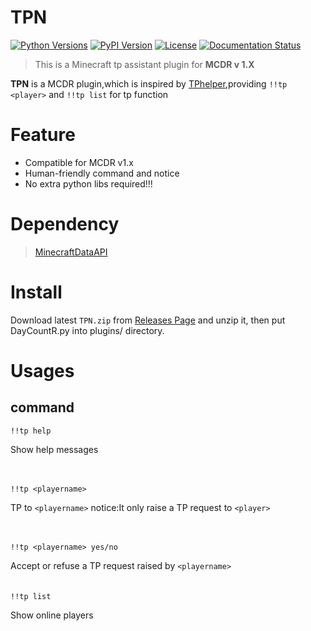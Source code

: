 TPN
==
[![Python Versions](https://img.shields.io/pypi/pyversions/mcdreforged.svg)](https://pypi.org/project/mcdreforged)
[![PyPI Version](https://img.shields.io/pypi/v/mcdreforged.svg)](https://pypi.org/project/mcdreforged)
[![License](https://img.shields.io/github/license/Fallen-Breath/MCDReforged.svg)](https://github.com/Fallen-Breath/MCDReforged/blob/master/LICENSE)
[![Documentation Status](https://readthedocs.org/projects/mcdreforged/badge/)](https://mcdreforged.readthedocs.io/)


> This is a Minecraft tp assistant plugin for **MCDR v 1.X**

**TPN** is a MCDR plugin,which is inspired by [TPhelper](https://github.com/dream-rhythm/MCDRPlugin-tpHelper),providing  ``!!tp <player>`` and ``!!tp list``  for tp function

Feature
==
* Compatible for MCDR v1.x
* Human-friendly command and notice
* No extra python libs required!!!

Dependency
==
>[MinecraftDataAPI](https://github.com/MCDReforged/MinecraftDataAPI)

Install
==
Download latest ``TPN.zip`` from [Releases Page](https://github.com/hyf3513OneGO/TPN/releases/) and unzip it, then put DayCountR.py into plugins/ directory.

Usages
==

## command
``!!tp help``

Show help messages
<br>
<br>
<br>


``!!tp <playername> ``

 TP to ``<playername>``
notice:It only raise a TP request to ``<player>``
<br>
<br>
<br>

``!!tp <playername> yes/no``

Accept or refuse a TP request raised by ``<playername>``
<br>
<br>
<br>
``!!tp list``

Show online players


